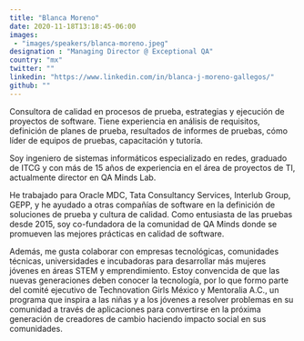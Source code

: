 ```yaml
---
title: "Blanca Moreno"
date: 2020-11-18T13:18:45-06:00
images:
 - "images/speakers/blanca-moreno.jpeg"
designation : "Managing Director @ Exceptional QA"
country: "mx"
twitter: ""
linkedin: "https://www.linkedin.com/in/blanca-j-moreno-gallegos/"
github: ""
---
```


Consultora de calidad en procesos de prueba, estrategias y ejecución de proyectos de software. Tiene experiencia en análisis de requisitos, definición de planes de prueba, resultados de informes de pruebas, cómo líder de equipos de pruebas, capacitación y tutoría.
 
Soy ingeniero de sistemas informáticos especializado en redes, graduado de ITCG y con más de 15 años de experiencia en el área de proyectos de TI, actualmente director en QA Minds Lab.
 
He trabajado para Oracle MDC, Tata Consultancy Services, Interlub Group, GEPP, y he ayudado a otras compañías de software en la definición de soluciones de prueba y cultura de calidad. Como entusiasta de las pruebas desde 2015, soy co-fundadora de la comunidad de QA Minds donde se promueven las mejores prácticas en calidad de software. 
 
Además, me gusta colaborar con empresas tecnológicas, comunidades técnicas, universidades e incubadoras para desarrollar más mujeres jóvenes en áreas STEM y emprendimiento. Estoy convencida de que las nuevas generaciones deben conocer la tecnología, por lo que formo parte del comité ejecutivo de Technovation Girls México y Mentoralia A.C., un programa que inspira a las niñas y a los jóvenes a resolver problemas en su comunidad a través de aplicaciones para convertirse en la próxima generación de creadores de cambio haciendo impacto social en sus comunidades.